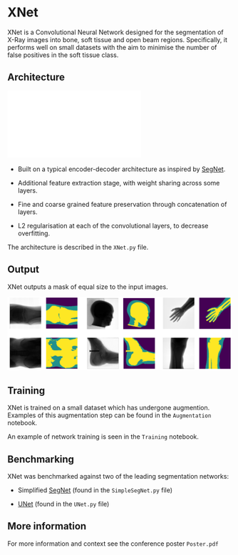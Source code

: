 # XNet

XNet is a Convolutional Neural Network designed for the segmentation
of X-Ray images into bone, soft tissue and open beam
regions. Specifically, it performs well on small datasets with the aim
to minimise the number of false positives in the soft tissue class.

## Architecture

![](architecture-crop.pdf)

* Built on a typical encoder-decoder architecture as
inspired by [SegNet](http://mi.eng.cam.ac.uk/projects/segnet/).

* Additional feature extraction stage, with weight sharing across some
  layers.

* Fine and coarse grained feature preservation through concatenation
  of layers.

* L2 regularisation at each of the convolutional layers, to decrease overfitting. 

The architecture is described in the ```XNet.py``` file.

## Output

XNet outputs a mask of equal size to the input images.

![](predictions.png)

## Training

XNet is trained on a small dataset which has undergone
augmention. Examples of this augmentation step can be found in the
```Augmentation``` notebook.

An example of network training is seen in the ```Training``` notebook.

## Benchmarking

XNet was benchmarked against two of the leading segmentation networks:

* Simplified [SegNet](https://arxiv.org/abs/1511.00561) (found in the
  ```SimpleSegNet.py``` file)

* [UNet](https://arxiv.org/abs/1505.04597) (found in the ```UNet.py```
  file)

## More information

For more information and context see the conference poster ```Poster.pdf```

